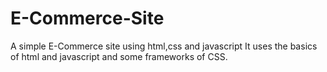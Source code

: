 # E-Commerce-Site
A simple E-Commerce site using html,css and javascript
It uses the basics of html and javascript and some frameworks of CSS.
